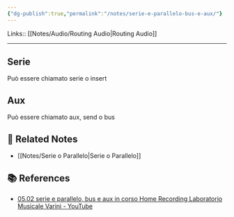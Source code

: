 ```yaml
---
{"dg-publish":true,"permalink":"/notes/serie-e-parallelo-bus-e-aux/"}
---
```


Links:: [[Notes/Audio/Routing Audio\|Routing Audio]]

---

## Serie

Può essere chiamato serie o insert


## Aux

Può essere chiamato aux, send o bus



## 🔗 Related Notes

- [[Notes/Serie o Parallelo\|Serie o Parallelo]]



## 📚 References

- [05.02 serie e parallelo, bus e aux in corso Home Recording Laboratorio Musicale Varini - YouTube](https://www.youtube.com/watch?v=ztZeCY3hEb0)


